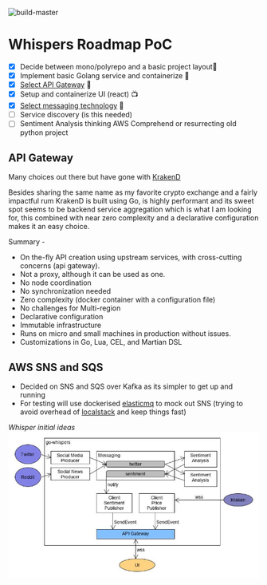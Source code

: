 ![build-master](https://github.com/clD11/go-whispers/workflows/build-master/badge.svg?branch=master)

# Whispers Roadmap PoC
- [x] Decide between mono/polyrepo and a basic project layout🤺
- [X] Implement basic Golang service and containerize 🐳
- [x] [Select API Gateway](#api-gateway) 🐙
- [x] Setup and containerize UI (react) 📺
- [x] [Select messaging technology](#messaging) 📨
- [ ] Service discovery (is this needed)
- [ ] Sentiment Analysis thinking AWS Comprehend or resurrecting old python project

## API Gateway <a name="api-gateway"/>
Many choices out there but have gone with [KrakenD](https://www.krakend.io/)

Besides sharing the same name as my favorite crypto exchange and a fairly impactful rum KrakenD is built using Go, is highly performant and its sweet spot seems to be backend service aggregation which is what I am looking for, this combined with near zero complexity and a declarative configuration makes it an easy choice.

Summary -

* On the-fly API creation using upstream services, with cross-cutting concerns (api gateway).
* Not a proxy, although it can be used as one.
* No node coordination
* No synchronization needed
* Zero complexity (docker container with a configuration file)
* No challenges for Multi-region
* Declarative configuration
* Immutable infrastructure
* Runs on micro and small machines in production without issues.
* Customizations in Go, Lua, CEL, and Martian DSL

## AWS SNS and SQS <a name="messaging"/>
* Decided on SNS and SQS over Kafka as its simpler to get up and running 
* For testing will use dockerised [elasticmq](https://github.com/softwaremill/elasticmq) to mock out SNS (trying to avoid overhead of [localstack](https://github.com/localstack/localstack) and keep things fast)

_Whisper initial ideas_ 
![whispers-design](whispers-design.jpg)